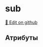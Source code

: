 # sub
[:memo: Edit on github](https://github.com/tihonove/vscode-candy-sugar-extensions/edit/master/server/src/SugarElements/DefaultSugarElementInfos/LayoutElements/sub.ts)


## Атрибуты
